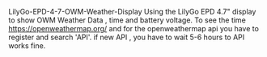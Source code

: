  LilyGo-EPD-4-7-OWM-Weather-Display
Using the LilyGo EPD 4.7" display to show OWM Weather Data , time and battery voltage.
To see the time https://openweathermap.org/ and for the openweathermap api you have to register and search 'API'.
if new API , you have to wait 5-6 hours to API works fine. 
